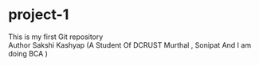 # project-1
This is my first Git repository 
<br>
Author Sakshi Kashyap (A Student Of DCRUST Murthal , Sonipat  And I am doing BCA )
